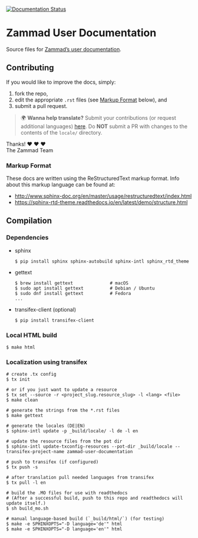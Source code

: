 [![Documentation Status][badge]][docs]

# Zammad User Documentation

Source files for [Zammad’s user documentation][docs].

## Contributing

If you would like to improve the docs, simply:

1. fork the repo,
2. edit the appropriate `.rst` files (see [Markup Format](#markup-format) below), and
3. submit a pull request.

> 🌍 **Wanna help translate?** Submit your contributions
> (or request additional languages) [here][tfxtranslate].
> Do **NOT** submit a PR with changes to the contents of the `locale/` directory.

Thanks! ❤ ❤ ❤  
The Zammad Team

### Markup Format

These docs are written using the ReStructuredText markup format. Info about
this markup language can be found at:

- <http://www.sphinx-doc.org/en/master/usage/restructuredtext/index.html>
- <https://sphinx-rtd-theme.readthedocs.io/en/latest/demo/structure.html>

## Compilation

### Dependencies

* sphinx

  ```
  $ pip install sphinx sphinx-autobuild sphinx-intl sphinx_rtd_theme
  ```

* gettext

  ```
  $ brew install gettext              # macOS
  $ sudo apt install gettext          # Debian / Ubuntu
  $ sudo dnf install gettext          # Fedora
  ...
  ```

* transifex-client (optional)

  ```
  $ pip install transifex-client
  ```

### Local HTML build

```
$ make html
```

### Localization using transifex

```
# create .tx config
$ tx init

# or if you just want to update a resource
$ tx set --source -r <project_slug.resource_slug> -l <lang> <file>
$ make clean

# generate the strings from the *.rst files
$ make gettext

# generate the locales (DE|EN)
$ sphinx-intl update -p _build/locale/ -l de -l en

# update the resource files from the pot dir
$ sphinx-intl update-txconfig-resources --pot-dir _build/locale --transifex-project-name zammad-user-documentation

# push to transifex (if configured)
$ tx push -s

# after translation pull needed languages from transifex
$ tx pull -l en

# build the .MO files for use with readthedocs
# (After a successful build, push to this repo and readthedocs will update itself.)
$ sh build_mo.sh

# manual language-based build (`_build/html/`) (for testing)
$ make -e SPHINXOPTS="-D language='de'" html
$ make -e SPHINXOPTS="-D language='en'" html
```

[badge]: https://readthedocs.org/projects/zammad-user-documentation/badge/?version=latest
[docs]: https://zammad-user-documentation.readthedocs.io/en/latest/
[tfxtranslate]: https://www.transifex.com/zammad/zammad-user-documentation/
